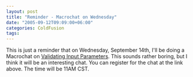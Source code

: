 ```yaml
---
layout: post
title: "Reminder - Macrochat on Wednesday"
date: "2005-09-12T09:09:00+06:00"
categories: ColdFusion 
tags: 
---
```


This is just a reminder that on Wednesday, September 14th, I'll be doing a Macrochat on <a href="http://www.macromedia.com/cfusion/event/index.cfm?event=detail&id=288085&loc=en_us">Validating Input Parameters</a>. This sounds rather boring, but I think it will be an interesting chat. You can register for the chat at the link above. The time will be 11AM CST.